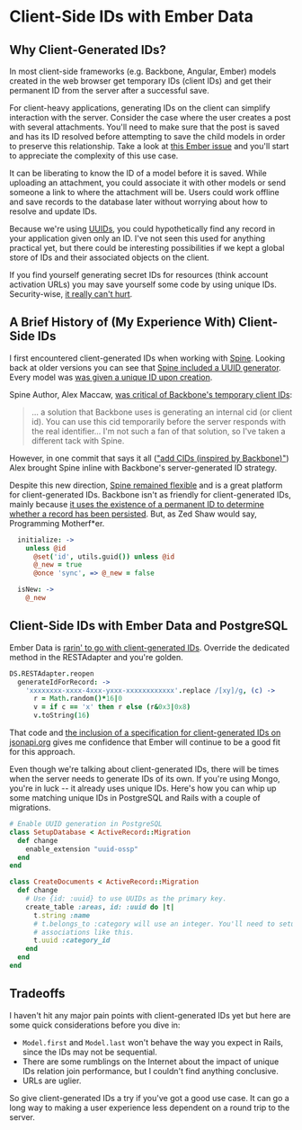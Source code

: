 Client-Side IDs with Ember Data
===============================

Why Client-Generated IDs?
-------------------------

In most client-side frameworks (e.g. Backbone, Angular, Ember) models created
in the web browser get temporary IDs (client IDs) and get their permanent
ID from the server after a successful save.

For client-heavy applications, generating IDs on the client can simplify
interaction with the server.  Consider the case where the user creates a post
with several attachments.  You'll need to make sure that the post is saved and
has its ID resolved before attempting to save the child models in order to
preserve this relationship. Take a look at [this Ember
issue](https://github.com/emberjs/data/pull/724) and you'll start to
appreciate the complexity of this use case.

It can be liberating to know the ID of a model before it is saved. While
uploading an attachment, you could associate it with other models or send
someone a link to where the attachment will be. Users could work offline
and save records to the database later without worrying about how to resolve
and update IDs.

Because we're using
[UUIDs](http://en.wikipedia.org/wiki/Universally_unique_identifier), you could
hypothetically find any record in your application given only an ID. I've not
seen this used for anything practical yet, but there could be interesting
possibilities if we kept a global store of IDs and their associated objects on
the client.

If you find yourself generating secret IDs for resources (think
account activation URLs) you may save yourself some code by using unique IDs.
Security-wise, [it really can't
hurt](http://www.theinquirer.net/inquirer/news/2079431/citibank-hacked-altering-urls).

A Brief History of (My Experience With) Client-Side IDs
-------------------------------------------------------

I first encountered client-generated IDs when working with
[Spine](http://spinejs.com/). Looking back at older
versions you can
see that [Spine included a UUID
generator](https://github.com/spine/spine/blob/v0.0.9/src/spine.coffee#L433).
Every model was [was given a unique
ID upon creation](https://github.com/spine/spine/blob/v0.0.9/src/spine.coffee#L311).

Spine Author, Alex Maccaw, [was critical of Backbone's
temporary client IDs](http://old.alexmaccaw.com//posts/async_ui):

> ... a solution that Backbone uses is generating an internal cid (or
> client id). You can use this cid temporarily before the server responds
> with the real identifier... I'm not such a fan of that solution, so I've
> taken a different tack with Spine.

However, in one commit that says it all (["add CIDs (inspired by
Backbone)"](https://github.com/spine/spine/commit/3bec17a6b1ac4560e42a123b312db33d7ae68678))
Alex brought Spine inline with Backbone's
server-generated ID strategy.

Despite this new direction, [Spine remained
flexible](https://github.com/spine/spine/pull/229) and is a great platform for
client-generated IDs. Backbone isn't as friendly for client-generated IDs,
mainly because [it uses the existence of a permanent ID to determine whether a
record has been
persisted](https://github.com/documentcloud/backbone/blob/1.0.0/backbone.js#L550).
But, as Zed Shaw would say, Programming Motherf*er.

```coffeescript
  initialize: ->
    unless @id
      @set('id', utils.guid()) unless @id
      @_new = true
      @once 'sync', => @_new = false

  isNew: ->
    @_new
```

Client-Side IDs with Ember Data and PostgreSQL
---------------------------------------------

Ember Data is [rarin' to go with client-generated
IDs](https://github.com/emberjs/data/blob/9d6173c48829439aae71bfe6d8a5bf9fffc1dd1b/packages/ember-data/lib/system/adapter.js#L607-L630).
Override the dedicated method in the RESTAdapter and you're golden.

```coffeescript
DS.RESTAdapter.reopen
  generateIdForRecord: ->
    'xxxxxxxx-xxxx-4xxx-yxxx-xxxxxxxxxxxx'.replace /[xy]/g, (c) ->
      r = Math.random()*16|0
      v = if c == 'x' then r else (r&0x3|0x8)
      v.toString(16)
```

That code and [the inclusion of a specification for client-generated IDs on
jsonapi.org](http://jsonapi.org/format/#id-based-json-api) gives me confidence that
Ember will continue to be a good fit for this approach.

Even though we're talking about client-generated IDs, there will be times when
the server needs to generate IDs of its own. If you're using Mongo, you're in
luck -- it already uses unique IDs.  Here's how you can whip up some matching
unique IDs in PostgreSQL and Rails with a couple of migrations.

```ruby
# Enable UUID generation in PostgreSQL
class SetupDatabase < ActiveRecord::Migration
  def change
    enable_extension "uuid-ossp"
  end
end
```

```ruby
class CreateDocuments < ActiveRecord::Migration
  def change
    # Use {id: :uuid} to use UUIDs as the primary key.
    create_table :areas, id: :uuid do |t|
      t.string :name
      # t.belongs_to :category will use an integer. You'll need to setup your
      # associations like this.
      t.uuid :category_id
    end
  end
end
```

Tradeoffs
---------

I haven't hit any major pain points with client-generated IDs yet but
here are some quick considerations before you dive in:

* `Model.first` and `Model.last` won't behave the way you expect in Rails, since
  the IDs may not be sequential.
* There are some rumblings on the Internet about the impact of unique IDs relation join performance, but I couldn't find anything conclusive.
* URLs are uglier.

So give client-generated IDs a try if you've got a good use case. It can
go a long way to making a user experience less dependent on a round trip
to the server.

